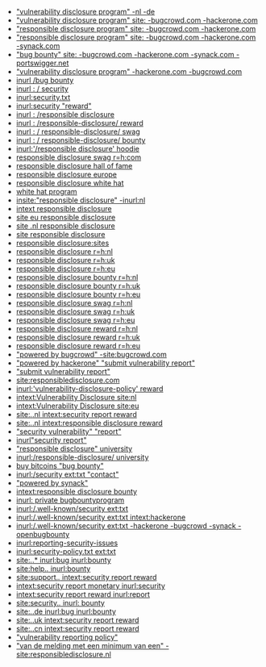- ["vulnerability disclosure program" -nl -de](https://www.google.com/search?source=hp&ei=Uzl0X_rEIZGb4-EP2cSkmAI&q=%22vulnerability+disclosure+program%22+-nl+-de&oq=%22vulnerability+disclosure+program%22+-nl+-de&gs_lcp=CgZwc3ktYWIQA0oFCAkSATFKBQgKEgExUKwHWKwHYIUOaABwAHgAgAFziAFzkgEDMC4xmAEAoAECoAEBqgEHZ3dzLXdpeg&sclient=psy-ab&ved=0ahUKEwi6uuz9spDsAhWRzTgGHVkiCSMQ4dUDCAc&uact=5) <br/>
- ["vulnerability disclosure program" site: -bugcrowd.com -hackerone.com](https://www.google.com/search?q=%22vulnerability+disclosure+program%22+site%3A+-bugcrowd.com+-hackerone.com&oq=%22vulnerability+disclosure+program%22+site%3A+-bugcrowd.com+-hackerone.com&gs_lcp=CgZwc3ktYWIQAzoECAAQR1Cs1QZYrNUGYPnbBmgAcAJ4AIABogGIAaIBkgEDMC4xmAEAoAECoAEBqgEHZ3dzLXdpesgBCMABAQ&sclient=psy-ab&ved=0ahUKEwiliPaer5DsAhVOxzgGHYgaDXwQ4dUDCA0&uact=5)<br/>
- ["responsible disclosure program" site: -bugcrowd.com -hackerone.com](https://www.google.com/search?sxsrf=ALeKk03G8ekSqGp2CKxpUD6aBS_TzZ0eWw%3A1601451478205&ei=1jV0X5P7C8WY4-EP8N27mAo&q=%22responsible+disclosure+program%22+site%3A+-bugcrowd.com+-hackerone.com&oq=%22responsible+disclosure+program%22+site%3A+-bugcrowd.com+-hackerone.com&gs_lcp=CgZwc3ktYWIQAzoECAAQR1CFvhtYhb4bYOjNG2gAcAR4AIABpAGIAaQBkgEDMC4xmAEAoAECoAEBqgEHZ3dzLXdpesgBCMABAQ&sclient=psy-ab&ved=0ahUKEwiTvu7Tr5DsAhVFzDgGHfDuDqMQ4dUDCA0&uact=5)<br/>
- ["responsible disclosure program" site: -bugcrowd.com -hackerone.com -synack.com](https://www.google.com/search?sxsrf=ALeKk02QPEQE7qYmnUbxvDK5DqI9sY18bg%3A1601451931294&ei=mzd0X82-EZiE4-EPsLiJgAM&q=%22responsible+disclosure+program%22+site%3A+-bugcrowd.com+-hackerone.com+-synack.com&oq=%22responsible+disclosure+program%22+site%3A+-bugcrowd.com+-hackerone.com+-synack.com&gs_lcp=CgZwc3ktYWIQAzoECAAQR1CisAFYorABYN2_AWgAcAR4AIABpgGIAaYBkgEDMC4xmAEAoAECoAEBqgEHZ3dzLXdpesgBCMABAQ&sclient=psy-ab&ved=0ahUKEwiN-PSrsZDsAhUYwjgGHTBcAjAQ4dUDCA0&uact=5)<br/>
- ["bug bounty" site: -bugcrowd.com -hackerone.com -synack.com -portswigger.net](https://www.google.com/search?sxsrf=ALeKk03G4xi1zAc4m5sM3A6hCeojx8RkDQ%3A1601451956856&ei=tDd0X4bnM9KL4-EP9YCMqAs&q=%22bug+bounty%22+site%3A+-bugcrowd.com+-hackerone.com+-synack.com+-portswigger.net&oq=%22bug+bounty%22+site%3A+-bugcrowd.com+-hackerone.com+-synack.com+-portswigger.net&gs_lcp=CgZwc3ktYWIQAzoECAAQRzoHCCMQ6gIQJ1Cb_QJY8e0DYP3zA2gBcAR4AIABwQGIAdQCkgEDMC4ymAEAoAECoAEBqgEHZ3dzLXdperABCsgBCMABAQ&sclient=psy-ab&ved=0ahUKEwiGkY24sZDsAhXSxTgGHXUAA7UQ4dUDCA0&uact=5)<br/>
- ["vulnerability disclosure program" -hackerone.com -bugcrowd.com](https://www.google.com/search?sxsrf=ALeKk014eTTuHImDBnFavELz37DDHBcvDA%3A1601452021793&ei=9Td0X_n5L8-H4-EPgvOJoAM&q=%22vulnerability+disclosure+program%22+-hackerone.com+-bugcrowd.com&oq=%22vulnerability+disclosure+program%22+-hackerone.com+-bugcrowd.com&gs_lcp=CgZwc3ktYWIQAzoECAAQR1DsvgFY7L4BYOrJAWgAcAJ4AIABxAGIAcQBkgEDMC4xmAEAoAECoAEBqgEHZ3dzLXdpesgBCMABAQ&sclient=psy-ab&ved=0ahUKEwi5yIjXsZDsAhXPwzgGHYJ5AjQQ4dUDCA0&uact=5)<br/>
- [inurl /bug bounty](https://www.google.com/search?sxsrf=ALeKk02RTt1wZcO6Gcvhm-2Lf5vtGLgD0g%3A1601452048551&ei=EDh0X4uaIcGG4-EPpsCjiAs&q=inurl+%2Fbug+bounty&oq=inurl+%2Fbug+bounty&gs_lcp=CgZwc3ktYWIQAzICCAAyBggAEBYQHjIGCAAQFhAeMgYIABAWEB46BAgAEEdQ0rABWNKwAWCDuwFoAHAEeACAAcABiAHAAZIBAzAuMZgBAKABAqABAaoBB2d3cy13aXrIAQjAAQE&sclient=psy-ab&ved=0ahUKEwiL4unjsZDsAhVBwzgGHSbgCLEQ4dUDCA0&uact=5)<br/>
- [inurl : / security]()<br/>
- [inurl:security.txt]()<br/>
- [inurl:security "reward"]()<br/>
- [inurl : /responsible disclosure]()<br/>
- [inurl : /responsible-disclosure/ reward]()<br/>
- [inurl : / responsible-disclosure/ swag]()<br/>
- [inurl : / responsible-disclosure/ bounty]()<br/>
- [inurl:'/responsible disclosure' hoodie]()<br/>
- [responsible disclosure swag r=h:com]()<br/>
- [responsible disclosure hall of fame]()<br/>
- [responsible disclosure europe]()<br/>
- [responsible disclosure white hat]()<br/>
- [white hat program]()<br/>
- [insite:"responsible disclosure" -inurl:nl]()<br/>
- [intext responsible disclosure]()<br/>
- [site eu responsible disclosure]()<br/>
- [site .nl responsible disclosure]()<br/>
- [site responsible disclosure]()<br/>
- [responsible disclosure:sites]()<br/>
- [responsible disclosure r=h:nl]()<br/>
- [responsible disclosure r=h:uk]()<br/>
- [responsible disclosure r=h:eu]()<br/>
- [responsible disclosure bounty r=h:nl]()<br/>
- [responsible disclosure bounty r=h:uk]()<br/>
- [responsible disclosure bounty r=h:eu]()<br/>
- [responsible disclosure swag r=h:nl]()<br/>
- [responsible disclosure swag r=h:uk]()<br/>
- [responsible disclosure swag r=h:eu]()<br/>
- [responsible disclosure reward r=h:nl]()<br/>
- [responsible disclosure reward r=h:uk]()<br/>
- [responsible disclosure reward r=h:eu]()<br/>
- ["powered by bugcrowd" -site:bugcrowd.com]()<br/>
- ["powered by hackerone" "submit vulnerability report"]()<br/>
- ["submit vulnerability report"]()<br/>
- [site:responsibledisclosure.com]()<br/>
- [inurl:'vulnerability-disclosure-policy' reward]()<br/>
- [intext:Vulnerability Disclosure site:nl]()<br/>
- [intext:Vulnerability Disclosure site:eu]()<br/>
- [site:*.*.nl intext:security report reward]()<br/>
- [site:*.*.nl intext:responsible disclosure reward]()<br/>
- ["security vulnerability" "report"]()<br/>
- [inurl"security report"]()<br/>
- ["responsible disclosure" university]()<br/>
- [inurl:/responsible-disclosure/ university]()<br/>
- [buy bitcoins "bug bounty"]()<br/>
- [inurl:/security ext:txt "contact"]()<br/>
- ["powered by synack"]()<br/>
- [intext:responsible disclosure bounty]()<br/>
- [inurl: private bugbountyprogram]()<br/>
- [inurl:/.well-known/security ext:txt]()<br/>
- [inurl:/.well-known/security ext:txt intext:hackerone]()<br/>
- [inurl:/.well-known/security ext:txt -hackerone -bugcrowd -synack -openbugbounty]()<br/>
- [inurl:reporting-security-issues]()<br/>
- [inurl:security-policy.txt ext:txt]()<br/>
- [site:*.*.* inurl:bug inurl:bounty]()<br/>
- [site:help.*.* inurl:bounty]()<br/>
- [site:support.*.* intext:security report reward]()<br/>
- [intext:security report monetary inurl:security]()<br/>
- [intext:security report reward inurl:report]()<br/>
- [site:security.*.* inurl: bounty]()<br/>
- [site:*.*.de inurl:bug inurl:bounty]()<br/>
- [site:*.*.uk intext:security report reward]()<br/>
- [site:*.*.cn intext:security report reward]()<br/>
- ["vulnerability reporting policy"]()<br/>
- ["van de melding met een minimum van een" -site:responsibledisclosure.nl]()<br/>
